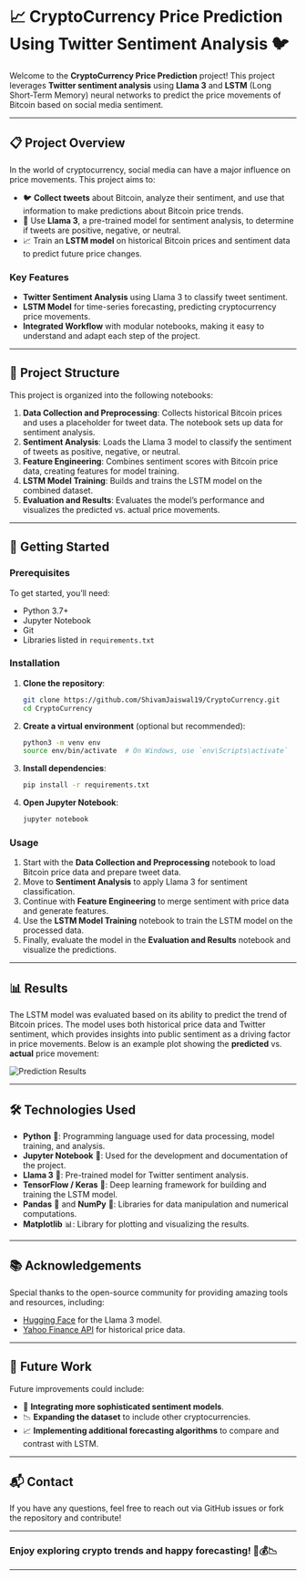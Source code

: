 # 📈 CryptoCurrency Price Prediction Using Twitter Sentiment Analysis 🐦

Welcome to the **CryptoCurrency Price Prediction** project! This project leverages **Twitter sentiment analysis** using **Llama 3** and **LSTM** (Long Short-Term Memory) neural networks to predict the price movements of Bitcoin based on social media sentiment.

---

## 📋 Project Overview

In the world of cryptocurrency, social media can have a major influence on price movements. This project aims to:
- 🐦 **Collect tweets** about Bitcoin, analyze their sentiment, and use that information to make predictions about Bitcoin price trends.
- 💬 Use **Llama 3**, a pre-trained model for sentiment analysis, to determine if tweets are positive, negative, or neutral.
- 📈 Train an **LSTM model** on historical Bitcoin prices and sentiment data to predict future price changes.

### Key Features
- **Twitter Sentiment Analysis** using Llama 3 to classify tweet sentiment.
- **LSTM Model** for time-series forecasting, predicting cryptocurrency price movements.
- **Integrated Workflow** with modular notebooks, making it easy to understand and adapt each step of the project.

---

## 📂 Project Structure

This project is organized into the following notebooks:

1. **Data Collection and Preprocessing**: Collects historical Bitcoin prices and uses a placeholder for tweet data. The notebook sets up data for sentiment analysis.
2. **Sentiment Analysis**: Loads the Llama 3 model to classify the sentiment of tweets as positive, negative, or neutral.
3. **Feature Engineering**: Combines sentiment scores with Bitcoin price data, creating features for model training.
4. **LSTM Model Training**: Builds and trains the LSTM model on the combined dataset.
5. **Evaluation and Results**: Evaluates the model’s performance and visualizes the predicted vs. actual price movements.

---

## 🚀 Getting Started

### Prerequisites
To get started, you’ll need:
- Python 3.7+
- Jupyter Notebook
- Git
- Libraries listed in `requirements.txt`

### Installation

1. **Clone the repository**:
   ```bash
   git clone https://github.com/ShivamJaiswal19/CryptoCurrency.git
   cd CryptoCurrency
   ```

2. **Create a virtual environment** (optional but recommended):
   ```bash
   python3 -m venv env
   source env/bin/activate  # On Windows, use `env\Scripts\activate`
   ```

3. **Install dependencies**:
   ```bash
   pip install -r requirements.txt
   ```

4. **Open Jupyter Notebook**:
   ```bash
   jupyter notebook
   ```

### Usage

1. Start with the **Data Collection and Preprocessing** notebook to load Bitcoin price data and prepare tweet data.
2. Move to **Sentiment Analysis** to apply Llama 3 for sentiment classification.
3. Continue with **Feature Engineering** to merge sentiment with price data and generate features.
4. Use the **LSTM Model Training** notebook to train the LSTM model on the processed data.
5. Finally, evaluate the model in the **Evaluation and Results** notebook and visualize the predictions.

---

## 📊 Results

The LSTM model was evaluated based on its ability to predict the trend of Bitcoin prices. The model uses both historical price data and Twitter sentiment, which provides insights into public sentiment as a driving factor in price movements. Below is an example plot showing the **predicted** vs. **actual** price movement:

![Prediction Results](https://via.placeholder.com/800x400?text=Prediction+vs+Actual+Plot)

---

## 🛠️ Technologies Used

- **Python** 🐍: Programming language used for data processing, model training, and analysis.
- **Jupyter Notebook** 📓: Used for the development and documentation of the project.
- **Llama 3** 🦙: Pre-trained model for Twitter sentiment analysis.
- **TensorFlow / Keras** 🤖: Deep learning framework for building and training the LSTM model.
- **Pandas** 🐼 and **NumPy** 🔢: Libraries for data manipulation and numerical computations.
- **Matplotlib** 📊: Library for plotting and visualizing the results.

---

## 📚 Acknowledgements

Special thanks to the open-source community for providing amazing tools and resources, including:
- [Hugging Face](https://huggingface.co/) for the Llama 3 model.
- [Yahoo Finance API](https://pypi.org/project/yfinance/) for historical price data.

---

## 📌 Future Work

Future improvements could include:
- 🧠 **Integrating more sophisticated sentiment models**.
- 📉 **Expanding the dataset** to include other cryptocurrencies.
- 📈 **Implementing additional forecasting algorithms** to compare and contrast with LSTM.

---

## 📬 Contact

If you have any questions, feel free to reach out via GitHub issues or fork the repository and contribute! 

---

### Enjoy exploring crypto trends and happy forecasting! 🚀💰📉

--- 

